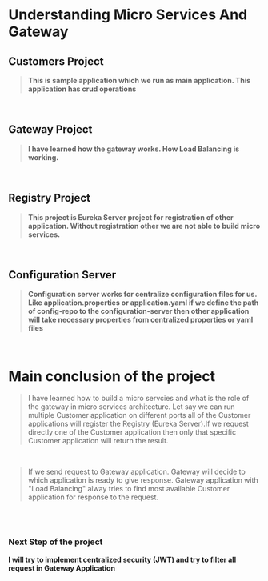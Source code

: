 # Understanding Micro Services And Gateway

## Customers Project
>**This is sample application which we run as main application. This application has crud operations**

<br>

## Gateway Project
> **I have learned how the gateway works. How Load Balancing is working.**

<br>

## Registry Project
>**This project is Eureka Server project for registration of other application. Without registration other we are not able to build micro services.**

<br/>

## Configuration Server

>**Configuration server works for centralize configuration files for us. Like application.properties or application.yaml if we define the path of config-repo to the configuration-server then other application will take necessary properties from centralized properties or yaml files**

<br>

# Main conclusion of the project

> I have learned how to build a micro servcies and what is the role of the gateway in micro services architecture. Let say we can run multiple Customer application on different ports all of the Customer applications will register the  Registry (Eureka Server).If we request directly one of the Customer application then only that specific Customer application will return the result. <br>

<br>

>If we  send request to Gateway application. Gateway will decide to which application is ready to give response. Gateway application with "Load Balancing" alway tries to find most available Customer application  for response to the request.

<br> <br>

### Next Step of the project
**I will try to implement centralized security (JWT) and try to filter all request in Gateway Application**